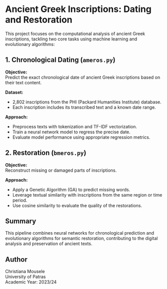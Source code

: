 
# Ancient Greek Inscriptions: Dating and Restoration

This project focuses on the computational analysis of ancient Greek inscriptions, tackling two core tasks using machine learning and evolutionary algorithms:

## 1. Chronological Dating (`ameros.py`)

**Objective:**  
Predict the exact chronological date of ancient Greek inscriptions based on their text content.

**Dataset:**  
- 2,802 inscriptions from the PHI (Packard Humanities Institute) database.
- Each inscription includes its transcribed text and a known date range.

**Approach:**  
- Preprocess texts with tokenization and TF-IDF vectorization.
- Train a neural network model to regress the precise date.
- Evaluate model performance using appropriate regression metrics.

## 2. Restoration (`bmeros.py`)

**Objective:**  
Reconstruct missing or damaged parts of inscriptions.

**Approach:**  
- Apply a Genetic Algorithm (GA) to predict missing words.
- Leverage textual similarity with inscriptions from the same region or time period.
- Use cosine similarity to evaluate the quality of the restorations.

## Summary

This pipeline combines neural networks for chronological prediction and evolutionary algorithms for semantic restoration, contributing to the digital analysis and preservation of ancient texts.

## Author

Christiana Mousele  
University of Patras  
Academic Year: 2023/24

